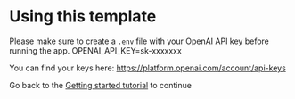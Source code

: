 # Using this template

Please make sure to create a `.env` file with your OpenAI API key before running the app.
OPENAI_API_KEY=sk-xxxxxxx

You can find your keys here:
https://platform.openai.com/account/api-keys

Go back to the [Getting started tutorial](https://docs.agenta.ai/getting-started) to continue